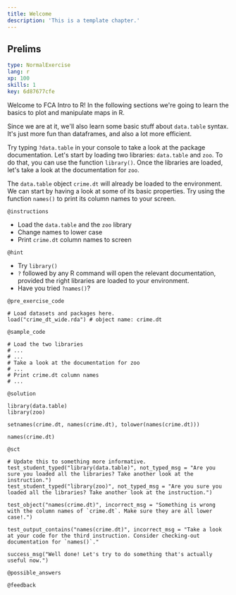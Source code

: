 ```yaml
---
title: Welcome
description: 'This is a template chapter.'
---
```


## Prelims

```yaml
type: NormalExercise 
lang: r
xp: 100 
skills: 1
key: 6d87677cfe   
```


Welcome to FCA Intro to R! In the following sections we're going to learn the basics to plot and manipulate maps in R. 

Since we are at it, we'll also learn some basic stuff about `data.table` syntax. It's just more fun than dataframes, and also a lot more efficient.

Try typing `?data.table` in your console to take a look at the package documentation.
Let's start by loading two libraries: `data.table` and `zoo`. To do that, you can use the function `library()`. Once the libraries are loaded, let's take a look at the documentation for `zoo`.

The `data.table` object `crime.dt` will already be loaded to the environment. We can start by having a look at some of its basic properties. Try using the function `names()` to print its column names to your screen.


`@instructions`
- Load the `data.table` and the `zoo` library
- Change names to lower case
- Print `crime.dt` column names to screen

`@hint`
- Try `library()`
- `?` followed by any R command will open the relevant documentation, provided the right libraries are loaded to your environment.
- Have you tried `?names()`?

`@pre_exercise_code`

```{r}
# Load datasets and packages here.
load("crime_dt_wide.rda") # object name: crime.dt
```


`@sample_code`

```{r}
# Load the two libraries
# ...
# ...
# Take a look at the documentation for zoo
# ...
# Print crime.dt column names
# ...
```


`@solution`

```{r}
library(data.table)
library(zoo)

setnames(crime.dt, names(crime.dt), tolower(names(crime.dt)))

names(crime.dt)
```


`@sct`

```{r}
# Update this to something more informative.
test_student_typed("library(data.table)", not_typed_msg = "Are you sure you loaded all the libraries? Take another look at the instruction.")
test_student_typed("library(zoo)", not_typed_msg = "Are you sure you loaded all the libraries? Take another look at the instruction.")

test_object("names(crime.dt)", incorrect_msg = "Something is wrong with the column names of `crime.dt`. Make sure they are all lower case!.")
       
test_output_contains("names(crime.dt)", incorrect_msg = "Take a look at your code for the third instruction. Consider checking-out documentation for `names()`."

success_msg("Well done! Let's try to do something that's actually useful now.")
```


`@possible_answers`


`@feedback`

